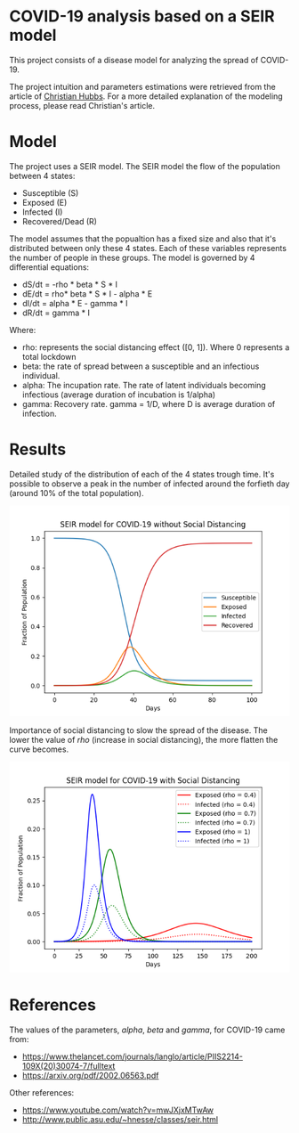 # COVID-19 analysis based on a SEIR model

This project consists of a disease model for analyzing the spread of COVID-19. 

The project intuition and parameters estimations were retrieved from the article of [Christian Hubbs](https://towardsdatascience.com/social-distancing-to-slow-the-coronavirus-768292f04296). For a more detailed explanation of the modeling process, please read Christian's article.

# Model

The project uses a SEIR model. The SEIR model the flow of the population between 4 states:
- Susceptible (S)
- Exposed (E)
- Infected (I)
- Recovered/Dead (R)

The model assumes that the popualtion has a fixed size and also that it's distributed between only these 4 states. Each of these variables represents the number of people in these groups.
The model is governed by 4 differential equations:

- dS/dt = -rho * beta * S * I
- dE/dt = rho* beta * S * I - alpha * E
- dI/dt = alpha * E - gamma * I
- dR/dt = gamma * I

Where:

- rho: represents the social distancing effect ([0, 1]). Where 0 represents a total lockdown
- beta: the rate of spread between a susceptible and an infectious individual.
- alpha: The incupation rate. The rate of latent individuals becoming infectious (average duration of incubation is 1/alpha)
- gamma: Recovery rate. gamma = 1/D, where D is average duration of infection.


# Results

Detailed study of the distribution of each of the 4 states trough time. It's possible to observe a peak in the number of infected around the forfieth day (around 10% of the total population).

![](Images/without_social_distancing.png)


Importance of social distancing to slow the spread of the disease. The lower the value of *rho* (increase in social distancing), the more flatten the curve becomes.

![](Images/social_distancing.png)



# References

The values of the parameters, *alpha*, *beta* and *gamma*, for COVID-19 came from:
- https://www.thelancet.com/journals/langlo/article/PIIS2214-109X(20)30074-7/fulltext
- https://arxiv.org/pdf/2002.06563.pdf

Other references:

- https://www.youtube.com/watch?v=mwJXjxMTwAw
- http://www.public.asu.edu/~hnesse/classes/seir.html

